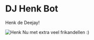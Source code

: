 # DJ Henk Bot
Henk de Deejay!

![Henk](https://scontent-ams4-1.xx.fbcdn.net/v/t1.18169-9/fr/cp0/e15/q65/10388129_800590466647198_8152890406571405692_n.jpg?_nc_cat=103&ccb=1-5&_nc_sid=110474&efg=eyJpIjoidCJ9&_nc_ohc=idQ3yC3aZGMAX8vUVPG&_nc_ht=scontent-ams4-1.xx&oh=9e56b1e94544820f2db13df2a2cba9e1&oe=614C390D)
Nu met extra veel frikandellen :)
